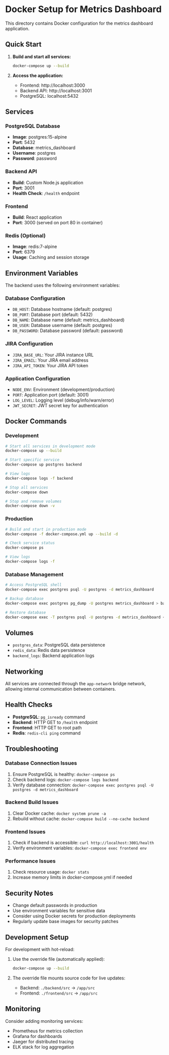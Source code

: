 # Docker Setup for Metrics Dashboard

This directory contains Docker configuration for the metrics dashboard application.

## Quick Start

1. **Build and start all services:**
   ```bash
   docker-compose up --build
   ```

2. **Access the application:**
   - Frontend: http://localhost:3000
   - Backend API: http://localhost:3001
   - PostgreSQL: localhost:5432

## Services

### PostgreSQL Database
- **Image**: postgres:15-alpine
- **Port**: 5432
- **Database**: metrics_dashboard
- **Username**: postgres
- **Password**: password

### Backend API
- **Build**: Custom Node.js application
- **Port**: 3001
- **Health Check**: `/health` endpoint

### Frontend
- **Build**: React application
- **Port**: 3000 (served on port 80 in container)

### Redis (Optional)
- **Image**: redis:7-alpine
- **Port**: 6379
- **Usage**: Caching and session storage

## Environment Variables

The backend uses the following environment variables:

### Database Configuration
- `DB_HOST`: Database hostname (default: postgres)
- `DB_PORT`: Database port (default: 5432)
- `DB_NAME`: Database name (default: metrics_dashboard)
- `DB_USER`: Database username (default: postgres)
- `DB_PASSWORD`: Database password (default: password)

### JIRA Configuration
- `JIRA_BASE_URL`: Your JIRA instance URL
- `JIRA_EMAIL`: Your JIRA email address
- `JIRA_API_TOKEN`: Your JIRA API token

### Application Configuration
- `NODE_ENV`: Environment (development/production)
- `PORT`: Application port (default: 3001)
- `LOG_LEVEL`: Logging level (debug/info/warn/error)
- `JWT_SECRET`: JWT secret key for authentication

## Docker Commands

### Development
```bash
# Start all services in development mode
docker-compose up --build

# Start specific service
docker-compose up postgres backend

# View logs
docker-compose logs -f backend

# Stop all services
docker-compose down

# Stop and remove volumes
docker-compose down -v
```

### Production
```bash
# Build and start in production mode
docker-compose -f docker-compose.yml up --build -d

# Check service status
docker-compose ps

# View logs
docker-compose logs -f
```

### Database Management
```bash
# Access PostgreSQL shell
docker-compose exec postgres psql -U postgres -d metrics_dashboard

# Backup database
docker-compose exec postgres pg_dump -U postgres metrics_dashboard > backup.sql

# Restore database
docker-compose exec -T postgres psql -U postgres -d metrics_dashboard < backup.sql
```

## Volumes

- `postgres_data`: PostgreSQL data persistence
- `redis_data`: Redis data persistence
- `backend_logs`: Backend application logs

## Networking

All services are connected through the `app-network` bridge network, allowing internal communication between containers.

## Health Checks

- **PostgreSQL**: `pg_isready` command
- **Backend**: HTTP GET to `/health` endpoint
- **Frontend**: HTTP GET to root path
- **Redis**: `redis-cli ping` command

## Troubleshooting

### Database Connection Issues
1. Ensure PostgreSQL is healthy: `docker-compose ps`
2. Check backend logs: `docker-compose logs backend`
3. Verify database connection: `docker-compose exec postgres psql -U postgres -d metrics_dashboard`

### Backend Build Issues
1. Clear Docker cache: `docker system prune -a`
2. Rebuild without cache: `docker-compose build --no-cache backend`

### Frontend Issues
1. Check if backend is accessible: `curl http://localhost:3001/health`
2. Verify environment variables: `docker-compose exec frontend env`

### Performance Issues
1. Check resource usage: `docker stats`
2. Increase memory limits in docker-compose.yml if needed

## Security Notes

- Change default passwords in production
- Use environment variables for sensitive data
- Consider using Docker secrets for production deployments
- Regularly update base images for security patches

## Development Setup

For development with hot-reload:

1. Use the override file (automatically applied):
   ```bash
   docker-compose up --build
   ```

2. The override file mounts source code for live updates:
   - Backend: `./backend/src` → `/app/src`
   - Frontend: `./frontend/src` → `/app/src`

## Monitoring

Consider adding monitoring services:
- Prometheus for metrics collection
- Grafana for dashboards
- Jaeger for distributed tracing
- ELK stack for log aggregation
